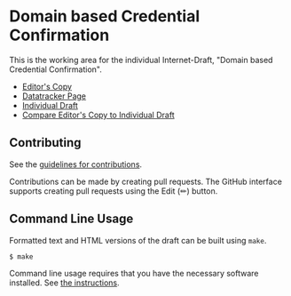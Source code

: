 # Domain based Credential Confirmation

This is the working area for the individual Internet-Draft, "Domain based Credential Confirmation".

* [Editor's Copy](https://OR13.github.io/draft-steele-spice-tlsa-cnf/#go.draft-steele-spice-tlsa-cnf.html)
* [Datatracker Page](https://datatracker.ietf.org/doc/draft-steele-spice-tlsa-cnf)
* [Individual Draft](https://datatracker.ietf.org/doc/html/draft-steele-spice-tlsa-cnf)
* [Compare Editor's Copy to Individual Draft](https://OR13.github.io/draft-steele-spice-tlsa-cnf/#go.draft-steele-spice-tlsa-cnf.diff)


## Contributing

See the
[guidelines for contributions](https://github.com/OR13/draft-steele-spice-tlsa-cnf/blob/main/CONTRIBUTING.md).

Contributions can be made by creating pull requests.
The GitHub interface supports creating pull requests using the Edit (✏) button.


## Command Line Usage

Formatted text and HTML versions of the draft can be built using `make`.

```sh
$ make
```

Command line usage requires that you have the necessary software installed.  See
[the instructions](https://github.com/martinthomson/i-d-template/blob/main/doc/SETUP.md).

